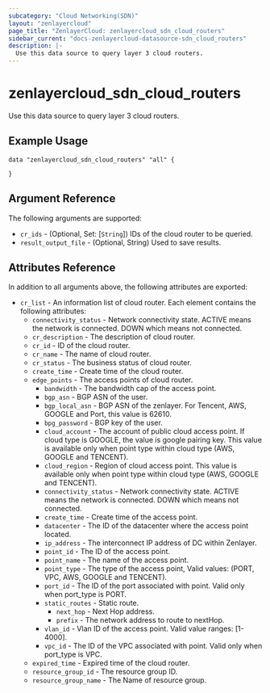 ```yaml
---
subcategory: "Cloud Networking(SDN)"
layout: "zenlayercloud"
page_title: "ZenlayerCloud: zenlayercloud_sdn_cloud_routers"
sidebar_current: "docs-zenlayercloud-datasource-sdn_cloud_routers"
description: |-
  Use this data source to query layer 3 cloud routers.
---
```


# zenlayercloud_sdn_cloud_routers

Use this data source to query layer 3 cloud routers.

## Example Usage

```hcl
data "zenlayercloud_sdn_cloud_routers" "all" {

}
```

## Argument Reference

The following arguments are supported:

* `cr_ids` - (Optional, Set: [`String`]) IDs of the cloud router to be queried.
* `result_output_file` - (Optional, String) Used to save results.

## Attributes Reference

In addition to all arguments above, the following attributes are exported:

* `cr_list` - An information list of cloud router. Each element contains the following attributes:
  * `connectivity_status` - Network connectivity state. ACTIVE means the network is connected. DOWN which means not connected.
  * `cr_description` - The description of cloud router.
  * `cr_id` - ID of the cloud router.
  * `cr_name` - The name of cloud router.
  * `cr_status` - The business status of cloud router.
  * `create_time` - Create time of the cloud router.
  * `edge_points` - The access points of cloud router.
    * `bandwidth` - The bandwidth cap of the access point.
    * `bgp_asn` - BGP ASN of the user.
    * `bgp_local_asn` - BGP ASN of the zenlayer. For Tencent, AWS, GOOGLE and Port, this value is 62610.
    * `bpg_password` - BGP key of the user.
    * `cloud_account` - The account of public cloud access point. If cloud type is GOOGLE, the value is google pairing key. This value is available only when point type within cloud type (AWS, GOOGLE and TENCENT).
    * `cloud_region` - Region of cloud access point. This value is available only when point type within cloud type (AWS, GOOGLE and TENCENT).
    * `connectivity_status` - Network connectivity state. ACTIVE means the network is connected. DOWN which means not connected.
    * `create_time` - Create time of the access point.
    * `datacenter` - The ID of the datacenter where the access point located.
    * `ip_address` - The interconnect IP address of DC within Zenlayer.
    * `point_id` - The ID of the access point.
    * `point_name` - The name of the access point.
    * `point_type` - The type of the access point, Valid values: (PORT, VPC, AWS, GOOGLE and TENCENT).
    * `port_id` - The ID of the port associated with point. Valid only when port_type is PORT.
    * `static_routes` - Static route.
      * `next_hop` - Next Hop address.
      * `prefix` - The network address to route to nextHop.
    * `vlan_id` - Vlan ID of the access point.  Valid value ranges: [1-4000].
    * `vpc_id` - The ID of the VPC associated with point. Valid only when port_type is VPC.
  * `expired_time` - Expired time of the cloud router.
  * `resource_group_id` - The resource group ID.
  * `resource_group_name` - The Name of resource group.


